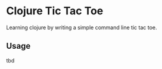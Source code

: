 # Clojure Tic Tac Toe

Learning clojure by writing a simple command line tic tac toe.

## Usage

tbd

